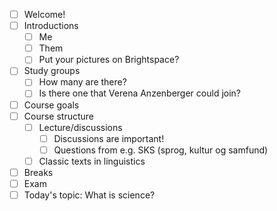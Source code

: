 - [ ] Welcome!
- [ ] Introductions
	- [ ] Me
	- [ ] Them
	- [ ] Put your pictures on Brightspace?
- [ ] Study groups
	- [ ] How many are there?
	- [ ] Is there one that Verena Anzenberger could join?
- [ ] Course goals
- [ ] Course structure
	- [ ] Lecture/discussions
		- [ ] Discussions are important!
		- [ ] Questions from e.g. SKS (sprog, kultur og samfund)
	- [ ] Classic texts in linguistics
- [ ] Breaks
- [ ] Exam
- [ ] Today's topic: What is science?